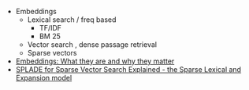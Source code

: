 - Embeddings
  - Lexical search / freq based
    -  TF/IDF
    -  BM 25
  -  Vector search , dense passage retrieval
  -  Sparse vectors
- [Embeddings: What they are and why they matter](https://simonwillison.net/2023/Oct/23/embeddings/)
- [SPLADE for Sparse Vector Search Explained - the Sparse Lexical and Expansion model](https://www.pinecone.io/learn/splade/)

